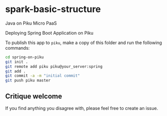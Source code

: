 # spark-basic-structure
Java on Piku Micro PaaS

Deploying Spring Boot Application on Piku 


To publish this app to `piku`, make a copy of this folder and run the following commands:

```bash
cd spring-on-piku
git init .
git remote add piku piku@your_server:spring
git add .
git commit -a -m "initial commit"
git push piku master
```


## Critique welcome
If you find anything you disagree with, please feel free to create an issue.
